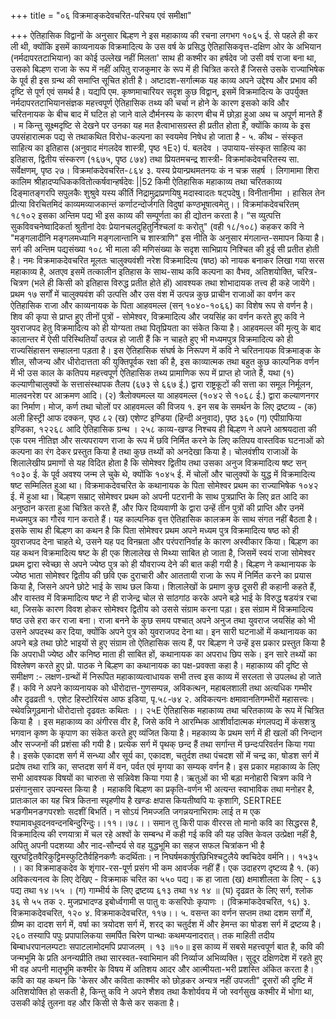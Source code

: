 +++
title = "०६ विक्रमाङ्कदेवचरित-परिचय एवं समीक्षा"

+++
ऐतिहासिक विद्वानों के अनुसार बिल्हण ने इस महाकाव्य की रचना लगभग १०६५ ई. से पहले ही कर ली थी, क्योंकि इसमें काव्यनायक विक्रमादित्य के उस वर्ष के प्रसिद्ध ऐतिहासिकवृत्त-दक्षिण ओर के अभियान (नर्मदापरतटाभियान) का कोई उल्लेख नहीं मिलता' साथ ही कश्मीर का हर्षदेव जो उसी वर्ष राजा बना था, उसको बिल्हण राजा के रूप में नहीं अपितु राजकुमार के रूप में ही चित्रित करते हैं जिससे उसके राज्याभिषेक के पूर्व ही इस ग्रन्थ की समाप्ति सूचित होती है।
अष्टादश-सर्गात्मक यह काव्य अपने उद्देश्य और प्रभाव की दृष्टि से पूर्ण एवं समर्थ है। यद्यपि एम. कृष्णमाचारियर सदृश कुछ विद्वान्, इसमें विक्रमादित्य के उपर्युक्त नर्मदापरतटाभियानसंज्ञक महत्त्वपूर्ण ऐतिहासिक तथ्य की चर्चा न होने के कारण इसको कवि और चरितनायक के बीच बाद में घटित हो जाने वाले दौर्मनस्य के कारण बीच में छोड़ा हुआ अथ च अपूर्ण मानते हैं ।
म किन्तु सूक्ष्मदृष्टि से देखने पर उनका यह मत हैत्वाभासग्रस्त ही प्रतीत होता है, क्योंकि काव्य के इस उपसंहारात्मक पद्य से तथाकथित विरोध-कल्पना का स्वयमेव निषेध हो जाता है -
५. कीथ - संस्कृत साहित्य का इतिहास (अनुवाद मंगलदेव शास्त्री, पृष्ठ १E२) पं. बलदेव ।
उपायाय-संस्कृत साहित्य का इतिहास, द्वितीय संस्करण (१६७५, पृष्ठ ८७४) तथा प्रियतमचन्द्र शास्त्री- विक्रमांकदेवचरितस्य सा. सर्वेक्षणम्, पृष्ठ २७।
विक्रमांकदेवचरित-८६४ ३. यस्य प्रेयान्प्रथमतनयः कं न चक्र सहर्ष । लिगामामा शिरा कालिम
श्रीहादप्यधिककवितोत्कर्षवान्हर्षदेवः ||52
किमी
ऐतिहासिक महाकाव्य तथा चरितकाव्य दिङ्मातङ्गरपि सपुलकैः शुश्रुवे यस्य कीर्ति निद्रामुद्राप्रणयिषु मदास्वादतः षट्पदेषु।
विनीतानीमा । हासिल तेन प्रीत्या विरचितमिदं काव्यमव्याजकान्तं कर्णाटन्दोर्जगति विदुषां कण्ठभूषात्वमेतु।।
विक्रमांकदेवचरितम् १८१०२ इसका अन्तिम पद्य भी इस काव्य की सम्पूर्णता का ही द्योतन करता है। “स व्युत्पत्ति सुकविवचनेष्वादिकर्ता श्रुतीनां देवः प्रेयानचलदुहितुर्निश्चलां वः करोतु" (वही १८/१०८) कहकर कवि ने "मङ्गलादीनि मङ्गलमध्यानि मङ्गलान्तानि च शास्त्राणि" इस नीति के अनुसार मंगलान्त-समापन किया है। सर्ग की अन्तिम पद्यसंख्या १०८ भी माला की मणिसंख्या के सदृश साभिप्राय निश्चित की हुई सी प्रतीत होती है। नमः
विक्रमाकदेवचरित मूलतः चालुक्यवंशी नरेश विक्रमादित्य (षष्ठ) को नायक बनाकर लिखा गया सरस महाकाव्य है, अतएव इसमें तत्कालीन इतिहास के साथ-साथ कवि कल्पना का वैभव, अतिशयोक्ति, चरित्र-चित्रण (भले ही किसी को इतिहास विरुद्ध प्रतीत होते हों) आवश्यक तथा शोभादायक तत्त्व ही कहे जायेंगे। प्रथम १७ सर्गों में चालुक्यवंश की उत्पत्ति और उस वंश में उत्पन्न कुछ प्राचीन राजाओं का वर्णन कर ऐतिहासिक राजा
और काव्यनायक के पिता आहवमल्ल (सन् १०४०-१०६६) का विशेष रूप से वर्णन है। शिव की कृपा से प्राप्त हुए तीनों पुत्रों - सोमेश्वर, विक्रमादित्य और जयसिंह का वर्णन करते हुए कवि ने युवराजपद हेतु विक्रमादित्य को ही योग्यता तथा पितृप्रियता का संकेत किया है। आहवमल्ल की मृत्यु के बाद कालान्तर में ऐसी परिस्थितियाँ उत्पन्न हो जाती हैं कि न चाहते हुए भी मध्यमपुत्र विक्रमादित्य को ही राज्यसिंहासन सम्हालना पड़ता है। इस ऐतिहासिक संघर्ष के निरूपण में कवि ने चरितनायक विक्रमाङ्क के शील, सौजन्य और धीरोदात्तता की युक्तिपूर्वक रक्षा की है, इस काव्यात्मक तथा बहुत कुछ काल्पनिक वर्णन में भी उस काल के कतिपय महत्त्वपूर्ण ऐतिहासिक तथ्य प्रामाणिक रूप में प्राप्त हो जाते हैं, यथा (१) कल्याणीचालुक्यों के सत्तासंस्थापक तैलप (६७३ से ६६७ ई.) द्वारा राष्ट्रकूटों की
सत्ता का समूल निर्मूलन, मालवनरेश पर आक्रमण आदि। (२) त्रैलोक्यमल्ल या आहवमल्ल (१०४२ से १०६८ ई.) द्वारा कल्याणनगर का निर्माण।
मोज, कर्ण तथा चोलों पर आहवमल्ल की विजय
१. इन सब के समर्थन के लिए द्रष्टव्य -
(क) अली हिस्ट्री आफ दक्कन, पृष्ठ ८२ (ख) एशेण्ट इण्डिया (हिन्दी अनुवाद), पृष्ठ ३६० (ग) एपीग्राफिया इण्डिका, १२२६८ आदि ऐतिहासिक ग्रन्थ ।
२५८
काव्य-खण्ड
निश्चय ही बिल्हण ने अपने आश्रयदाता की एक परम नीतिज्ञ और सत्यपरायण राजा के रूप में छवि निर्मित करने के लिए कतिपय वास्तविक घटनाओं को कल्पना का रंग देकर प्रस्तुत किया है तथा कुछ तथ्यों को अनदेखा किया है। चोलवंशीय राजाओं के शिलालेखीय प्रमाणों से यह विदित होता है कि सोमेश्वर द्वितीय तथा उसका अनुज विक्रमादित्य षष्ट सन् १०३० ई. के पूर्व अवश्य जन्म ले चुके थे, क्योंकि १०४५ ई. में चोलों और चालुक्यों के युद्ध में विक्रमादित्य षष्ट सम्मिलित हुआ था। विक्रमाकदेवचरित के कथानायक के पिता सोमेश्वर प्रथम का राज्याभिषेक १०४२ ई. में हुआ था। बिल्हण सम्राट् सोमेश्वर प्रथम को अपनी पटरानी के साथ पुत्रप्राप्ति के लिए व्रत आदि का अनुष्ठान करता हुआ चित्रित करते हैं, और फिर दिव्यवाणी के द्वारा उन्हें तीन पुत्रों की प्राप्ति और उनमें मध्यमपुत्र का गौरव गान कराते हैं। यह काल्पनिक वृत्त ऐतिहासिक कालक्रम के साथ संगत नहीं बैठता है। इसके साथ ही बिल्हण का कथन है कि पिता सोमेश्वर प्रथम अपने मध्यम पुत्र विक्रमादित्य षष्ठ को ही युवराजपद देना चाहते थे, उसने यह पद विनम्रता और परंपरानिर्वाह के कारण अस्वीकार किया। बिल्हण का यह कथन विक्रमादित्य षष्ट के ही एक शिलालेख से मिथ्या साबित हो जाता है, जिसमें स्वयं राजा सोमेश्वर प्रथम द्वारा स्वेच्छा से अपने ज्येष्ठ पुत्र को ही यौवराज्य देने की बात कही गयी है। बिल्हण ने कथानायक के ज्येष्ठ भाता सोमेश्वर द्वितीय की छवि एक दुराचारी और आततायी राजा के रूप में निर्मित करने का प्रयास किया है, जिसने अपने छोटे भाई के साथ छल किया। शिलालेखों के प्रमाण कुछ दूसरी ही कहानी कहते हैं, और वास्तव में विक्रमादित्य षष्ट ने ही राजेन्द्र चोल से सांठगांठ करके अपने बड़े भाई के विरुद्ध षडयंत्र रचा था, जिसके कारण विवश होकर सोमेश्वर द्वितीय को उससे संग्राम करना पड़ा। इस संग्राम में विक्रमादित्य षष्ठ उसे हरा कर राजा बना। राजा बनने के कुछ समय पश्चात् अपने अनुज तथा युवराज जयसिंह को भी उसने अपदस्थ कर दिया, क्योंकि अपने पुत्र को युवराजपद देना था। इन सारी घटनाओं में कथानायक का अपने बड़े तथा छोटे भाइयों से हुए संग्राम तो ऐतिहासिक सत्य हैं, पर बिल्हण ने उन्हें इस प्रकार प्रस्तुत किया है कि अपराधी ज्येष्ठ और कनिष्ठ माता ही साबित हों, कथानायक का अपराध छिप सके। इन सारे तथ्यों का विश्लेषण करते हुए प्रो. पाठक ने बिल्हण का कथानायक का पक्ष-प्रवक्ता कहा है।
महाकाव्य की दृष्टि से समीक्षण :- लक्षण-ग्रन्थों में निरूपित महाकाव्यत्वाधायक सभी तत्त्व इस काव्य में सरलता से उपलब्ध हो जाते हैं। कवि ने अपने काव्यनायक को धीरोदात्त-गुणसम्पन्न, अविकत्थन, महाबलशाली तथा अत्यधिक गम्भीर और दृढव्रती
१. एशेट हिस्टोरियंस आफ इडिया, पृ.५८-७४ २. अविकत्यनः क्षमावानतिगम्भीरों महासत्त्वः। स्थेवन्निगूढमानो धीरोदात्तो दृढवतः कथितः ।।
२५E
ऐतिहासिक महाकाव्य तथा चरितकाव्य के रूप में चित्रित किया है । इस महाकाव्य का अंगीरस वीर है, जिसे कवि ने आरम्भिक आशीर्वादात्मक मंगलपद्य में कंसशत्रु भगवान कृष्ण के कृपाण का संकेत करते हुए व्यंजित किया है।
महकाव्य के प्रथम सर्ग में ही खलों की निन्दान और सज्जनों की प्रशंसा की गयी है। प्रत्येक सर्ग में पृथक् छन्द हैं तथा सर्गान्त में छन्दःपरिवर्तन किया गया है। इसके एकादश सर्ग में सन्ध्या और सूर्य का, एकादश, चतुर्दश तथा पंचदश सों में चन्द्र का, षोडश सर्ग में प्रदोष तथा रात्रि का, सप्तदश सर्ग में वन, पर्वत एवं मृगया का सम्यक् वर्णन है। इस प्रकार महाकाव्य के लिए सभी आवश्यक विषयों का चारुता से सन्निवेश किया गया है।
ऋतुओं का भी बड़ा मनोहारी चित्रण कवि ने प्रसंगानुसार उपन्यस्त किया है । महाकवि बिल्हण का प्रकृति-वर्णन भी अत्यन्त स्वाभाविक तथा मनोहर है, प्रातःकाल का
यह चित्र कितना स्पृहणीय है
खण्डः क्षपास कियतीष्वपि यः कृशागि, SERTREE भङगीमनङगपरशोः सदशीं बिभर्ति।
न सोऽयं निमज्जति जगन्नयनाभिरामः
लाई त म एक श्यामावधूवदनवन्दनबिन्दुरिन्दुः।।११।।७८।।
समान तु किरी
पाक वीररस तो मानो कवि का सिद्धरस है, विक्रमादित्य की रणयात्रा में चल रहे अश्वों के सम्बन्ध में कही गई कवि की यह उक्ति केवल उत्प्रेक्षा नहीं है, अपितु अपनी पदशय्या
और नाद-सौन्दर्य से वह युद्धभूमि का सहज सफल चित्रांकन भी है
खुरघट्टितवैरिकुट्टिमस्फुटितैर्वहिनकणैः कदर्थिताः।
न निघर्षमकार्षुरछिभिश्चटुलैये क्वचिदेव वर्मनि।। १५३५ ।। का विक्रमाङ्कदेव के शृंगार-रस-पूर्ण प्रसंग भी कम आवर्जक नहीं हैं। एक उदाहरण दृष्टव्य है
१. (क) अविकत्यनत्व के लिए देखिए - विक्रमाक चरित का ५५० पद्य। क हा जाता
(ख) क्षमाशीलता के लिए - ६३ पद्य तथा १४।५५ । (ग) गाम्भीर्य के लिए द्रष्टव्य ६१३ तथा १४ १४ ॥
(घ) दृढव्रत के लिए सर्ग, श्लोक ३६ से ५५ तक २. मुजप्रभादण्ड इबोर्ध्वगामी स पातु वः कसरिपोः कृपाणः । (विक्रमांकदेवचरित, १६) ३. विक्रमाकदेवचरित, १२० ४. विक्रमाकदेवचरित, ११७।। ५. वसन्त का वर्णन सप्तम तथा दशम सर्गों में, ग्रीष्म का दादश सर्ग में, वर्षा का त्रयोदश सर्ग में,
शरद् का चतुर्दश में और हेमन्त का षोडश सर्ग में द्रष्टव्य है।
२६०
तस्यापि पपुः प्रपापालिकया समर्पित चिरेण पान्थाः कथमप्यनादरात्। तक माहिती तदीय बिम्बाधरपानलम्पटाः सपाटलामोदमपि प्रपाजलम् । १३ ॥१०॥
इस काव्य में सबसे महत्त्वपूर्ण बात है, कवि की जन्मभूमि के प्रति अनन्यप्रीति तथा सारस्वत-स्वाभिमान की निर्व्याज अभिव्यक्ति। सुदूर दक्षिणदेश में रहते हुए भी वह अपनी मातृभूमि कश्मीर के विषय में अतिशय आदर और आत्मीयता-भरी प्रशस्ति अंकित करता है। कवि का यह कथन कि 'केसर और कविता काश्मीर को छोड़कर अन्यत्र नहीं उपजती" दूसरों की दृष्टि में अतिशयोक्ति हो सकती है, किन्तु कवि ने अपने शैशव तथा कैशोर्यवय में जो स्वर्गसुख कश्मीर में भोगा था, उसकी कोई तुलना वह और किसी से कैसे कर सकता है।